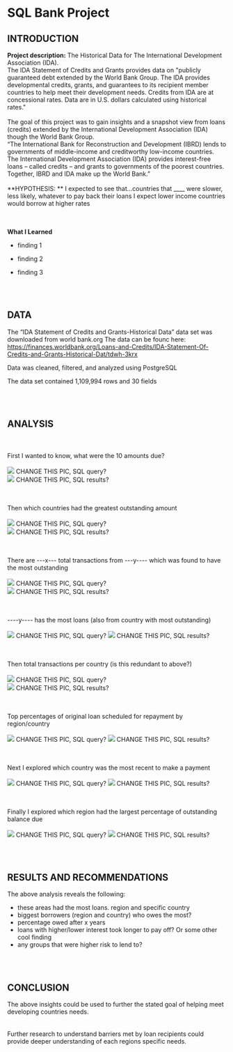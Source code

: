 # SQL Bank Project
 
## INTRODUCTION

**Project description:** The Historical Data for The International Development Association (IDA).  
The IDA Statement of Credits and Grants provides data on "publicly guaranteed debt extended by the World Bank Group.  The IDA provides developmental credits, grants, and guarantees to its recipient member countries to help meet their development needs.  Credits from IDA are at concessional rates.  Data are in U.S. dollars calculated using historical rates."
<br><br>
The goal of this project was to gain insights and a snapshot view from loans (credits) extended by the International Development Association (IDA) though the World Bank Group.   
“The International Bank for Reconstruction and Development (IBRD) lends to governments of middle-income and creditworthy low-income countries.
The International Development Association (IDA) provides interest-free loans – called credits – and grants to governments of the poorest countries.
Together, IBRD and IDA make up the World Bank.”
<br><br>
**HYPOTHESIS:  **
I expected to see that…countries that ____ were slower, less likely, whatever to pay back their loans
I expect lower income countries would borrow at higher rates

<br><br>
**What I Learned**
* finding 1

* finding 2

* finding 3

<br><br>
## DATA

The “IDA Statement of Credits and Grants-Historical Data” data set was downloaded from world bank.org
The data can be founc here:  https://finances.worldbank.org/Loans-and-Credits/IDA-Statement-Of-Credits-and-Grants-Historical-Dat/tdwh-3krx

Data was cleaned, filtered, and analyzed using PostgreSQL

The data set contained 1,109,994 rows and 30 fields


<br><br>
## ANALYSIS

<br><br>
First I wanted to know, what were the 10 amounts due? 
<br><br>
<img src="images/LowestGradRates_MA_Schools.png?raw=true"/>  CHANGE THIS PIC, SQL query?  
<img src="images/LowestGradRates_MA_Schools.png?raw=true"/>  CHANGE THIS PIC, SQL results? 

<br><br>
Then which countries had the greatest outstanding amount
<br><br>
<img src="images/LowestGradRates_MA_Schools.png?raw=true"/>  CHANGE THIS PIC, SQL query?  
<img src="images/LowestGradRates_MA_Schools.png?raw=true"/>  CHANGE THIS PIC, SQL results? 

<br><br>
There are ---x--- total transactions from ---y---- which was found to have the most outstanding 
<br><br>
<img src="images/LowestGradRates_MA_Schools.png?raw=true"/>  CHANGE THIS PIC, SQL query?  
<img src="images/LowestGradRates_MA_Schools.png?raw=true"/>  CHANGE THIS PIC, SQL results? 

<br><br>
----y---- has the most loans (also from country with most outstanding)
<br><br>
<img src="images/LowestGradRates_MA_Schools.png?raw=true"/>  CHANGE THIS PIC, SQL query? 
<img src="images/LowestGradRates_MA_Schools.png?raw=true"/>  CHANGE THIS PIC, SQL results? 

<br><br>
Then total transactions per country (is this redundant to above?)
<br><br>
<img src="images/LowestGradRates_MA_Schools.png?raw=true"/>  CHANGE THIS PIC, SQL query?  
<img src="images/LowestGradRates_MA_Schools.png?raw=true"/>  CHANGE THIS PIC, SQL results? 

<br><br>
Top percentages of original loan scheduled for repayment by region/country
<br><br>
<img src="images/LowestGradRates_MA_Schools.png?raw=true"/>  CHANGE THIS PIC, SQL query? 
<img src="images/LowestGradRates_MA_Schools.png?raw=true"/>  CHANGE THIS PIC, SQL results? 


<br><br>
Next I explored which country was the most recent to make a payment
<br><br>
<img src="images/LowestGradRates_MA_Schools.png?raw=true"/>  CHANGE THIS PIC, SQL query? 
<img src="images/LowestGradRates_MA_Schools.png?raw=true"/>  CHANGE THIS PIC, SQL results? 


<br><br>
Finally I explored which region had the largest percentage of outstanding balance due
<br><br>
<img src="images/LowestGradRates_MA_Schools.png?raw=true"/>  CHANGE THIS PIC, SQL query? 
<img src="images/LowestGradRates_MA_Schools.png?raw=true"/>  CHANGE THIS PIC, SQL results? 



<br><br>
## RESULTS AND RECOMMENDATIONS

The above analysis reveals the following:
*  these areas had the most loans.  region and specific country
*  biggest borrowers (region and country) who owes the most?
*  percentage owed after x years
*  loans with higher/lower interest took longer to pay off?  Or some other cool finding
*  any groups that were higher risk to lend to?

<br><br>
## CONCLUSION

The above insights could be used to further the stated goal of helping meet developing countries needs.  
<br><br>
Further research to understand barriers met by loan recipients could provide deeper understanding of each regions specific needs.
